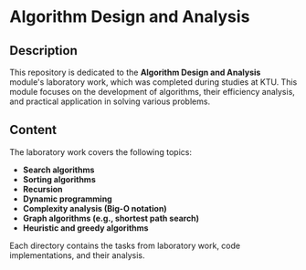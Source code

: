 # Algorithm Design and Analysis

## Description

This repository is dedicated to the **Algorithm Design and Analysis** module's laboratory work, which was completed during studies at KTU. This module focuses on the development of algorithms, their efficiency analysis, and practical application in solving various problems.

## Content

The laboratory work covers the following topics:

- **Search algorithms**
- **Sorting algorithms**
- **Recursion**
- **Dynamic programming**
- **Complexity analysis (Big-O notation)**
- **Graph algorithms (e.g., shortest path search)**
- **Heuristic and greedy algorithms**

Each directory contains the tasks from laboratory work, code implementations, and their analysis.
